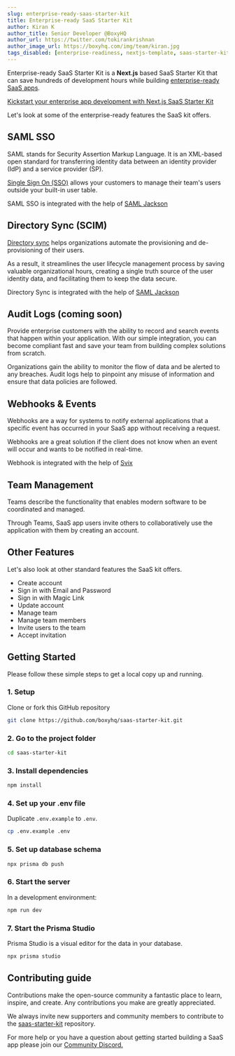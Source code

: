 ```yaml
---
slug: enterprise-ready-saas-starter-kit
title: Enterprise-ready SaaS Starter Kit
author: Kiran K
author_title: Senior Developer @BoxyHQ
author_url: https://twitter.com/tokirankrishnan
author_image_url: https://boxyhq.com/img/team/kiran.jpg
tags_disabled: [enterprise-readiness, nextjs-template, saas-starter-kit]
---
```


Enterprise-ready SaaS Starter Kit is a **Next.js** based SaaS Starter Kit that can save hundreds of development hours while building [enterprise-ready SaaS apps](/blog/enterprise-readiness-made-simple).

[Kickstart your enterprise app development with Next.js SaaS Starter Kit](https://github.com/boxyhq/saas-starter-kit)

Let's look at some of the enterprise-ready features the SaaS kit offers.

## SAML SSO

SAML stands for Security Assertion Markup Language. It is an XML-based open standard for transferring identity data between an identity provider (IdP) and a service provider (SP).

[Single Sign On (SSO)](/blog/understanding-saml-sso-the-basics-from-the-solution-providers-side) allows your customers to manage their team's users outside your built-in user table.

SAML SSO is integrated with the help of [SAML Jackson](https://github.com/boxyhq/jackson)

## Directory Sync (SCIM)

[Directory sync](/blog/understanding-scim-and-directory-sync) helps organizations automate the provisioning and de-provisioning of their users.

As a result, it streamlines the user lifecycle management process by saving valuable organizational hours, creating a single truth source of the user identity data, and facilitating them to keep the data secure.

Directory Sync is integrated with the help of [SAML Jackson](https://github.com/boxyhq/jackson#directory-sync)

## Audit Logs (coming soon)

Provide enterprise customers with the ability to record and search events that happen within your application. With our simple integration, you can become compliant fast and save your team from building complex solutions from scratch. 

Organizations gain the ability to monitor the flow of data and be alerted to any breaches. Audit logs help to pinpoint any misuse of information and ensure that data policies are followed.

## Webhooks & Events

Webhooks are a way for systems to notify external applications that a specific event has occurred in your SaaS app without receiving a request.

Webhooks are a great solution if the client does not know when an event will occur and wants to be notified in real-time.

Webhook is integrated with the help of [Svix](https://github.com/svix/svix-webhooks)

## Team Management

Teams describe the functionality that enables modern software to be coordinated and managed.

Through Teams, SaaS app users invite others to collaboratively use the application with them by creating an account.

## Other Features

Let's also look at other standard features the SaaS kit offers.

- Create account
- Sign in with Email and Password
- Sign in with Magic Link
- Update account
- Manage team
- Manage team members
- Invite users to the team
- Accept invitation

## Getting Started

Please follow these simple steps to get a local copy up and running.

### 1. Setup

Clone or fork this GitHub repository

```bash
git clone https://github.com/boxyhq/saas-starter-kit.git
```

### 2. Go to the project folder

```bash
cd saas-starter-kit
```

### 3. Install dependencies

```bash
npm install
```

### 4. Set up your .env file

Duplicate `.env.example` to `.env`.

```bash
cp .env.example .env
```

### 5. Set up database schema

```bash
npx prisma db push
```

### 6. Start the server

In a development environment:

```bash
npm run dev
```

### 7. Start the Prisma Studio

Prisma Studio is a visual editor for the data in your database.

```bash
npx prisma studio
```

## Contributing guide

Contributions make the open-source community a fantastic place to learn, inspire, and create. Any contributions you make are greatly appreciated.

We always invite new supporters and community members to contribute to the [saas-starter-kit](https://github.com/boxyhq/saas-starter-kit) repository.

For more help or you have a question about getting started building a SaaS app please join our [Community Discord.](https://discord.boxyhq.com)
